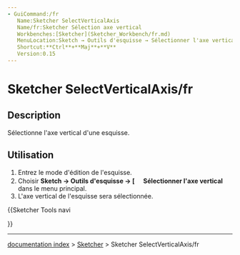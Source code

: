 ```yaml
---
- GuiCommand:/fr
   Name:Sketcher SelectVerticalAxis
   Name/fr:Sketcher Sélection axe vertical
   Workbenches:[Sketcher](Sketcher_Workbench/fr.md)
   MenuLocation:Sketch → Outils d'esquisse → Sélectionner l'axe vertical
   Shortcut:**Ctrl**+**Maj**+**V**
   Version:0.15
---
```


# Sketcher SelectVerticalAxis/fr

## Description

Sélectionne l\'axe vertical d\'une esquisse.

## Utilisation

1.  Entrez le mode d\'édition de l\'esquisse.
2.  Choisir **Sketch → Outils d'esquisse → [<img src=images/Sketcher_SelectVerticalAxis.png style="width:16px"> Sélectionner l'axe vertical** dans le menu principal.
3.  L\'axe vertical de l\'esquisse sera sélectionnée.





{{Sketcher Tools navi

}}

---
[documentation index](../README.md) > [Sketcher](Sketcher_Workbench.md) > Sketcher SelectVerticalAxis/fr
